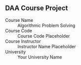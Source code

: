 ## DAA Course Project
<dl>
<dt>Course Name</dt>
<dd>Algorithmic Problem Solving</dd>
<dt>Course Code</dt>
<dd>Course Code Placeholder</dd>
<dt>Course Instructor</dt>
<dd>Instructor Name Placeholder</dd>
<dt>University</dt>
<dd>Your University Name</dd>
</dl>
